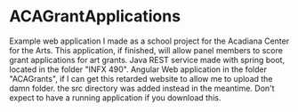 # ACAGrantApplications
Example web application I made as a school project for the Acadiana Center for the Arts. This application, if finished, will allow panel members to score grant applications for art grants. 
Java REST service made with spring boot, located in the folder "INFX 490". Angular Web application in the folder "ACAGrants", if I can get this retarded website to allow me to upload the damn folder. the src directory was added instead in the meantime. Don't expect to have a running application if you download this.
